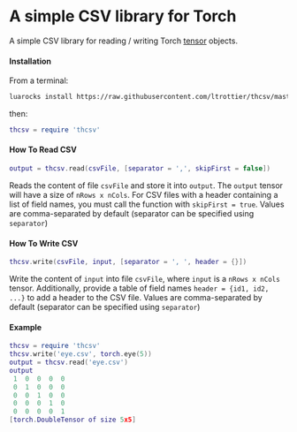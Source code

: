 # A simple CSV library for Torch #

A simple CSV library for reading / writing Torch [tensor](https://github.com/torch/torch7/blob/master/doc/tensor.md#tensor) objects.

#### Installation ####
From a terminal:
```bash
luarocks install https://raw.githubusercontent.com/ltrottier/thcsv/master/thcsv-1.0-1.rockspec
```
then:
```lua
thcsv = require 'thcsv'
```

#### How To Read CSV ####

```lua
output = thcsv.read(csvFile, [separator = ',', skipFirst = false])
```
Reads the content of file `csvFile` and store it into `output`. The `output` tensor will have a size of `nRows x nCols`. For CSV files with a header containing a list of field names, you must call the function with `skipFirst = true`. Values are comma-separated by default (separator can be specified using `separator`)

#### How To Write CSV ####

```lua
thcsv.write(csvFile, input, [separator = ', ', header = {}])
```
Write the content of `input` into file `csvFile`, where `input` is a `nRows x nCols` tensor. Additionally, provide a table of field names `header = {id1, id2, ...}` to add a header to the CSV file. Values are comma-separated by default (separator can be specified using `separator`)

#### Example ####
```lua
thcsv = require 'thcsv'
thcsv.write('eye.csv', torch.eye(5))
output = thcsv.read('eye.csv')
output
 1  0  0  0  0
 0  1  0  0  0
 0  0  1  0  0
 0  0  0  1  0
 0  0  0  0  1
[torch.DoubleTensor of size 5x5]
```
